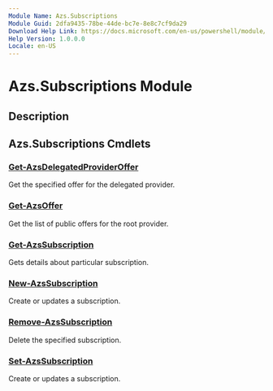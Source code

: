 ```yaml
---
Module Name: Azs.Subscriptions
Module Guid: 2dfa9435-78be-44de-bc7e-8e8c7cf9da29
Download Help Link: https://docs.microsoft.com/en-us/powershell/module/azs.subscriptions
Help Version: 1.0.0.0
Locale: en-US
---
```


# Azs.Subscriptions Module
## Description


## Azs.Subscriptions Cmdlets
### [Get-AzsDelegatedProviderOffer](Get-AzsDelegatedProviderOffer.md)
Get the specified offer for the delegated provider.

### [Get-AzsOffer](Get-AzsOffer.md)
Get the list of public offers for the root provider.

### [Get-AzsSubscription](Get-AzsSubscription.md)
Gets details about particular subscription.

### [New-AzsSubscription](New-AzsSubscription.md)
Create or updates a subscription.

### [Remove-AzsSubscription](Remove-AzsSubscription.md)
Delete the specified subscription.

### [Set-AzsSubscription](Set-AzsSubscription.md)
Create or updates a subscription.


